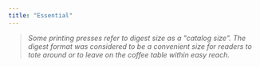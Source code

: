 ```yaml
---
title: "Essential"
---
```


> *Some printing presses refer to digest size as a "catalog size". The digest format was considered to be a convenient size for readers to tote around or to leave on the coffee table within easy reach.*